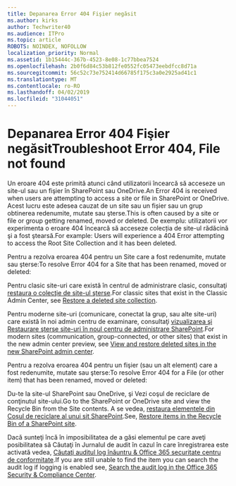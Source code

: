 ```yaml
---
title: Depanarea Error 404 Fişier negăsit
ms.author: kirks
author: Techwriter40
ms.audience: ITPro
ms.topic: article
ROBOTS: NOINDEX, NOFOLLOW
localization_priority: Normal
ms.assetid: 1b15444c-367b-4523-8e08-1c77bbea7524
ms.openlocfilehash: 2b0f6d84c53b812fe0552fc05473eebdfcc8d71a
ms.sourcegitcommit: 56c52c73e752414d66785f175c3a0e2925ad41c1
ms.translationtype: MT
ms.contentlocale: ro-RO
ms.lasthandoff: 04/02/2019
ms.locfileid: "31044051"
---
```

# <a name="troubleshoot-error-404-file-not-found"></a><span data-ttu-id="e05a4-102">Depanarea Error 404 Fişier negăsit</span><span class="sxs-lookup"><span data-stu-id="e05a4-102">Troubleshoot Error 404, File not found</span></span>

<span data-ttu-id="e05a4-103">Un eroare 404 este primită atunci când utilizatorii încearcă să acceseze un site-ul sau un fişier în SharePoint sau OneDrive.</span><span class="sxs-lookup"><span data-stu-id="e05a4-103">An Error 404 is received when users are attempting to access a site or file in SharePoint or OneDrive.</span></span> <span data-ttu-id="e05a4-104">Acest lucru este adesea cauzat de un site sau un fișier sau un grup obtinerea redenumite, mutate sau şterse.</span><span class="sxs-lookup"><span data-stu-id="e05a4-104">This is often caused by a site or file or group getting renamed, moved or deleted.</span></span> <span data-ttu-id="e05a4-105">De exemplu: utilizatorii vor experimenta o eroare 404 încearcă să acceseze colecția de site-ul rădăcină şi a fost ştearsă.</span><span class="sxs-lookup"><span data-stu-id="e05a4-105">For example: Users will experience a 404 Error attempting to access the Root Site Collection and it has been deleted.</span></span>

<span data-ttu-id="e05a4-106">Pentru a rezolva eroarea 404 pentru un Site care a fost redenumite, mutate sau şterse:</span><span class="sxs-lookup"><span data-stu-id="e05a4-106">To resolve Error 404 for a Site that has been renamed, moved or deleted:</span></span>

<span data-ttu-id="e05a4-107">Pentru clasic site-uri care există în centrul de administrare clasic, consultaţi [restaura o colecţie de site-ul şterse](https://docs.microsoft.com/en-us/sharepoint/restore-deleted-site-collection).</span><span class="sxs-lookup"><span data-stu-id="e05a4-107">For classic sites that exist in the Classic Admin Center, see [Restore a deleted site collection](https://docs.microsoft.com/en-us/sharepoint/restore-deleted-site-collection).</span></span>


<span data-ttu-id="e05a4-108">Pentru moderne site-uri (comunicare, conectat la grup, sau alte site-uri) care există în noi admin centru de examinare, consultaţi [vizualizarea şi Restaurare şterse site-uri în noul centru de administrare SharePoint](https://docs.microsoft.com/en-us/sharepoint/restore-deleted-site-collection).</span><span class="sxs-lookup"><span data-stu-id="e05a4-108">For modern sites (communication, group-connected, or other sites) that exist in the new admin center preview, see [View and restore deleted sites in the new SharePoint admin center](https://docs.microsoft.com/en-us/sharepoint/restore-deleted-site-collection).</span></span>

<span data-ttu-id="e05a4-109">Pentru a rezolva eroarea 404 pentru un fişier (sau un alt element) care a fost redenumite, mutate sau şterse:</span><span class="sxs-lookup"><span data-stu-id="e05a4-109">To resolve Error 404 for a File (or other item) that has been renamed, moved or deleted:</span></span>

<span data-ttu-id="e05a4-110">Du-te la site-ul SharePoint sau OneDrive, şi Vezi coşul de reciclare de conţinutul site-ului.</span><span class="sxs-lookup"><span data-stu-id="e05a4-110">Go to the SharePoint or OneDrive site and view the Recycle Bin from the Site contents.</span></span> <span data-ttu-id="e05a4-111">A se vedea, [restaura elementele din Coșul de reciclare al unui sit SharePoint](https://support.office.com/en-us/article/Restore-items-in-the-Recycle-Bin-of-a-SharePoint-site-6df466b6-55f2-4898-8d6e-c0dff851a0be#ID0EAADAAA=Online).</span><span class="sxs-lookup"><span data-stu-id="e05a4-111">See, [Restore items in the Recycle Bin of a SharePoint site](https://support.office.com/en-us/article/Restore-items-in-the-Recycle-Bin-of-a-SharePoint-site-6df466b6-55f2-4898-8d6e-c0dff851a0be#ID0EAADAAA=Online).</span></span>

<span data-ttu-id="e05a4-112">Dacă sunteţi încă în imposibilitatea de a găsi elementul pe care aveţi posibilitatea să Căutaţi în Jurnalul de audit în cazul în care înregistrarea este activată vedea, [Căutaţi auditul log înăuntru & Office 365 securitate centru de conformitate](https://docs.microsoft.com/en-us/office365/securitycompliance/search-the-audit-log-in-security-and-compliance?redirectSourcePath=%252fclient%252fsearch-the-audit-log-in-the-office-365-security-compliance-center-0d4d0f35-390b-4518-800e-0c7ec95e946c).</span><span class="sxs-lookup"><span data-stu-id="e05a4-112">If you are still unable to find the item you can search the audit log if logging is enabled see, [Search the audit log in the Office 365 Security & Compliance Center](https://docs.microsoft.com/en-us/office365/securitycompliance/search-the-audit-log-in-security-and-compliance?redirectSourcePath=%252fclient%252fsearch-the-audit-log-in-the-office-365-security-compliance-center-0d4d0f35-390b-4518-800e-0c7ec95e946c).</span></span>
